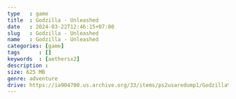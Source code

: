 ```yaml
---
type   : game
title  : Godzilla - Unleashed
date   : 2024-03-22T12:46:15+07:00
slug   : Godzilla - Unleashed
name   : Godzilla - Unleashed
categories: [game]
tags      : []
keywords  : [aethersx2]
description : 
size: 625 MB
genre: adventure
drive: https://ia904700.us.archive.org/33/items/ps2usaredump1/Godzilla%20-%20Unleashed.7z
---
```


